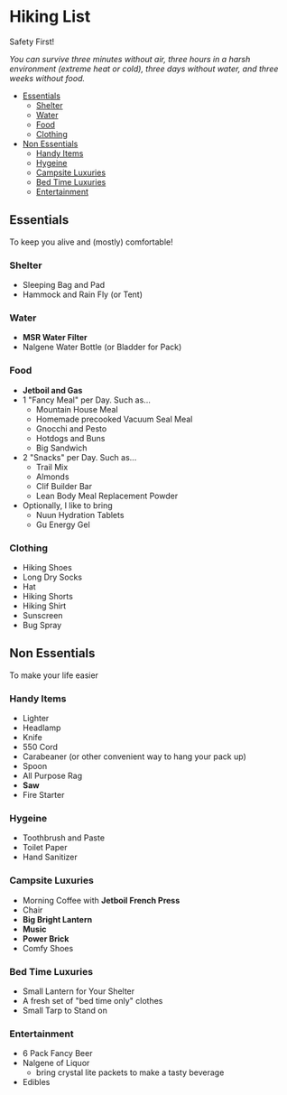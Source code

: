 # Hiking List

Safety First!

_You can survive three minutes without air, three hours in a harsh environment (extreme heat or cold), three days without water, and three weeks without food._

- [Essentials](#essentials)
  * [Shelter](#shelter)
  * [Water](#water)
  * [Food](#food)
  * [Clothing](#clothing)
- [Non Essentials](#non-essentials)
  * [Handy Items](#handy-items)
  * [Hygeine](#hygeine)
  * [Campsite Luxuries](#campsite-luxuries)
  * [Bed Time Luxuries](#bed-time-luxuries)
  * [Entertainment](#entertainment)

## Essentials

To keep you alive and (mostly) comfortable!

### Shelter
- Sleeping Bag and Pad
- Hammock and Rain Fly (or Tent)

### Water
- **MSR Water Filter**
- Nalgene Water Bottle (or Bladder for Pack)

### Food
- **Jetboil and Gas**
- 1 "Fancy Meal" per Day. Such as...
  - Mountain House Meal
  - Homemade precooked Vacuum Seal Meal
  - Gnocchi and Pesto
  - Hotdogs and Buns
  - Big Sandwich
- 2 "Snacks" per Day. Such as...
  - Trail Mix
  - Almonds
  - Clif Builder Bar
  - Lean Body Meal Replacement Powder
- Optionally, I like to bring
  - Nuun Hydration Tablets
  - Gu Energy Gel

### Clothing
- Hiking Shoes
- Long Dry Socks
- Hat
- Hiking Shorts
- Hiking Shirt
- Sunscreen
- Bug Spray

## Non Essentials

To make your life easier

### Handy Items
- Lighter
- Headlamp
- Knife
- 550 Cord
- Carabeaner (or other convenient way to hang your pack up)
- Spoon
- All Purpose Rag
- **Saw**
- Fire Starter
### Hygeine
- Toothbrush and Paste
- Toilet Paper
- Hand Sanitizer

### Campsite Luxuries
- Morning Coffee with **Jetboil French Press**
- Chair
- **Big Bright Lantern**
- **Music**
- **Power Brick**
- Comfy Shoes

### Bed Time Luxuries
- Small Lantern for Your Shelter
- A fresh set of "bed time only" clothes
- Small Tarp to Stand on

### Entertainment
- 6 Pack Fancy Beer
- Nalgene of Liquor
  - bring crystal lite packets to make a tasty beverage
- Edibles

